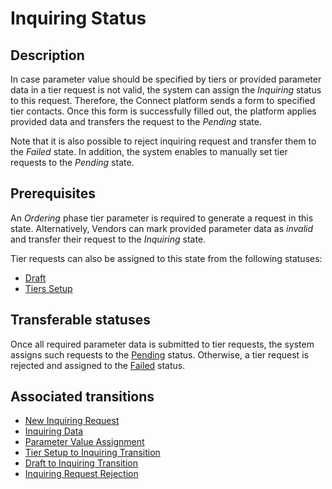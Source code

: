 # Inquiring Status
## Description
In case parameter value should be specified by tiers or provided parameter data in a tier request is not valid, the system can assign the *Inquiring* status to this request. Therefore, the Connect platform sends a form to specified tier contacts. Once this form is successfully filled out, the platform applies provided data and transfers the request to the *Pending* state.

Note that it is also possible to reject inquiring request and transfer them to the *Failed* state. In addition, the system enables to manually set tier requests to the *Pending* state.

## Prerequisites
An *Ordering* phase tier parameter is required to generate a request in this state. Alternatively, Vendors can mark provided parameter data as *invalid* and transfer their request to the *Inquiring* state.

Tier requests can also be assigned to this state from the following statuses:

* [Draft](s-a-draft.html)
* [Tiers Setup](s-c-tiers-setup.html)

## Transferable statuses
Once all required parameter data is submitted to tier requests, the system assigns such requests to the [Pending](s-b-pending.html) status. Otherwise, a tier request is rejected and assigned to the [Failed](s-f-failed.html) status.
## Associated transitions
* [New Inquiring Request](t-9-new-inquiring.html)
* [Inquiring Data](t-5-pend-inquiring.html)
* [Parameter Value Assignment](t-6-inq-pending.html) 
* [Tier Setup to Inquiring Transition](t-7-tier-inquiring.html) 
* [Draft to Inquiring Transition](t-11-draft-inquiring.html) 
* [Inquiring Request Rejection](t-13-inq-failed.html)
